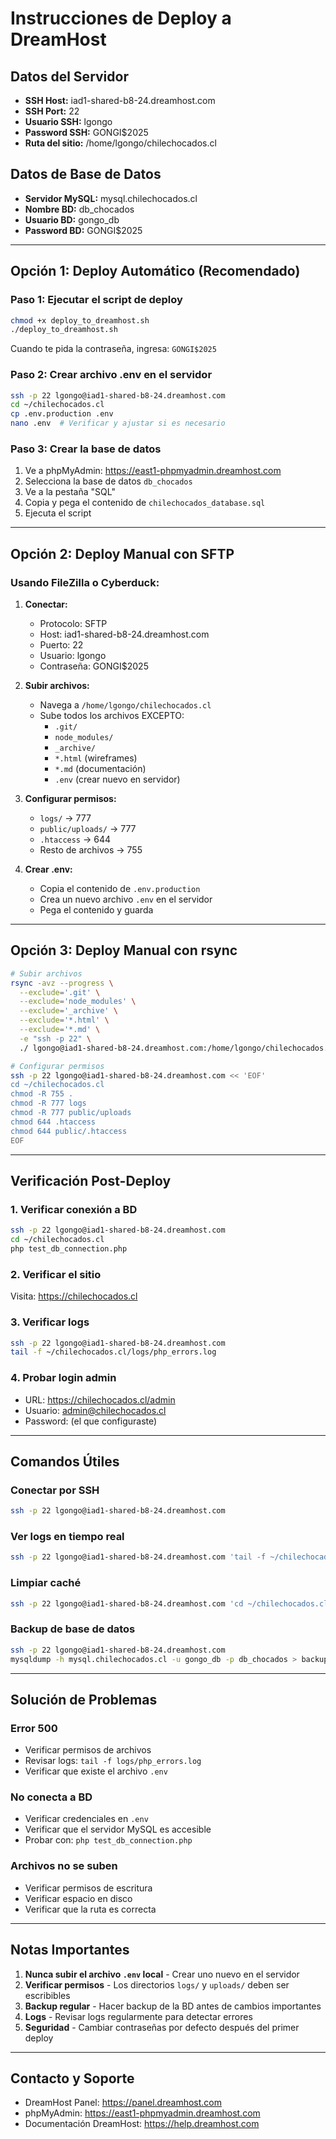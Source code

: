 # Instrucciones de Deploy a DreamHost

## Datos del Servidor

- **SSH Host:** iad1-shared-b8-24.dreamhost.com
- **SSH Port:** 22
- **Usuario SSH:** lgongo
- **Password SSH:** GONGI$2025
- **Ruta del sitio:** /home/lgongo/chilechocados.cl

## Datos de Base de Datos

- **Servidor MySQL:** mysql.chilechocados.cl
- **Nombre BD:** db_chocados
- **Usuario BD:** gongo_db
- **Password BD:** GONGI$2025

---

## Opción 1: Deploy Automático (Recomendado)

### Paso 1: Ejecutar el script de deploy

```bash
chmod +x deploy_to_dreamhost.sh
./deploy_to_dreamhost.sh
```

Cuando te pida la contraseña, ingresa: `GONGI$2025`

### Paso 2: Crear archivo .env en el servidor

```bash
ssh -p 22 lgongo@iad1-shared-b8-24.dreamhost.com
cd ~/chilechocados.cl
cp .env.production .env
nano .env  # Verificar y ajustar si es necesario
```

### Paso 3: Crear la base de datos

1. Ve a phpMyAdmin: https://east1-phpmyadmin.dreamhost.com
2. Selecciona la base de datos `db_chocados`
3. Ve a la pestaña "SQL"
4. Copia y pega el contenido de `chilechocados_database.sql`
5. Ejecuta el script

---

## Opción 2: Deploy Manual con SFTP

### Usando FileZilla o Cyberduck:

1. **Conectar:**
   - Protocolo: SFTP
   - Host: iad1-shared-b8-24.dreamhost.com
   - Puerto: 22
   - Usuario: lgongo
   - Contraseña: GONGI$2025

2. **Subir archivos:**
   - Navega a `/home/lgongo/chilechocados.cl`
   - Sube todos los archivos EXCEPTO:
     - `.git/`
     - `node_modules/`
     - `_archive/`
     - `*.html` (wireframes)
     - `*.md` (documentación)
     - `.env` (crear nuevo en servidor)

3. **Configurar permisos:**
   - `logs/` → 777
   - `public/uploads/` → 777
   - `.htaccess` → 644
   - Resto de archivos → 755

4. **Crear .env:**
   - Copia el contenido de `.env.production`
   - Crea un nuevo archivo `.env` en el servidor
   - Pega el contenido y guarda

---

## Opción 3: Deploy Manual con rsync

```bash
# Subir archivos
rsync -avz --progress \
  --exclude='.git' \
  --exclude='node_modules' \
  --exclude='_archive' \
  --exclude='*.html' \
  --exclude='*.md' \
  -e "ssh -p 22" \
  ./ lgongo@iad1-shared-b8-24.dreamhost.com:/home/lgongo/chilechocados.cl/

# Configurar permisos
ssh -p 22 lgongo@iad1-shared-b8-24.dreamhost.com << 'EOF'
cd ~/chilechocados.cl
chmod -R 755 .
chmod -R 777 logs
chmod -R 777 public/uploads
chmod 644 .htaccess
chmod 644 public/.htaccess
EOF
```

---

## Verificación Post-Deploy

### 1. Verificar conexión a BD

```bash
ssh -p 22 lgongo@iad1-shared-b8-24.dreamhost.com
cd ~/chilechocados.cl
php test_db_connection.php
```

### 2. Verificar el sitio

Visita: https://chilechocados.cl

### 3. Verificar logs

```bash
ssh -p 22 lgongo@iad1-shared-b8-24.dreamhost.com
tail -f ~/chilechocados.cl/logs/php_errors.log
```

### 4. Probar login admin

- URL: https://chilechocados.cl/admin
- Usuario: admin@chilechocados.cl
- Password: (el que configuraste)

---

## Comandos Útiles

### Conectar por SSH
```bash
ssh -p 22 lgongo@iad1-shared-b8-24.dreamhost.com
```

### Ver logs en tiempo real
```bash
ssh -p 22 lgongo@iad1-shared-b8-24.dreamhost.com 'tail -f ~/chilechocados.cl/logs/php_errors.log'
```

### Limpiar caché
```bash
ssh -p 22 lgongo@iad1-shared-b8-24.dreamhost.com 'cd ~/chilechocados.cl && php public/clear-cache.php'
```

### Backup de base de datos
```bash
ssh -p 22 lgongo@iad1-shared-b8-24.dreamhost.com
mysqldump -h mysql.chilechocados.cl -u gongo_db -p db_chocados > backup_$(date +%Y%m%d).sql
```

---

## Solución de Problemas

### Error 500
- Verificar permisos de archivos
- Revisar logs: `tail -f logs/php_errors.log`
- Verificar que existe el archivo `.env`

### No conecta a BD
- Verificar credenciales en `.env`
- Verificar que el servidor MySQL es accesible
- Probar con: `php test_db_connection.php`

### Archivos no se suben
- Verificar permisos de escritura
- Verificar espacio en disco
- Verificar que la ruta es correcta

---

## Notas Importantes

1. **Nunca subir el archivo `.env` local** - Crear uno nuevo en el servidor
2. **Verificar permisos** - Los directorios `logs/` y `uploads/` deben ser escribibles
3. **Backup regular** - Hacer backup de la BD antes de cambios importantes
4. **Logs** - Revisar logs regularmente para detectar errores
5. **Seguridad** - Cambiar contraseñas por defecto después del primer deploy

---

## Contacto y Soporte

- DreamHost Panel: https://panel.dreamhost.com
- phpMyAdmin: https://east1-phpmyadmin.dreamhost.com
- Documentación DreamHost: https://help.dreamhost.com
